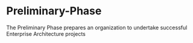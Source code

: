 # Preliminary-Phase
The Preliminary Phase prepares an organization to undertake successful Enterprise Architecture projects
